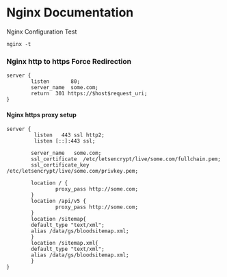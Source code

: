 # Nginx Documentation


Nginx Configuration Test

```
nginx -t
```



### Nginx http to https Force Redirection

```
server {
        listen       80;
        server_name  some.com;
        return  301 https://$host$request_uri;
}
```



#### Nginx https proxy setup

```
server {
         listen   443 ssl http2;
         listen [::]:443 ssl;

        server_name   some.com;
        ssl_certificate  /etc/letsencrypt/live/some.com/fullchain.pem;
        ssl_certificate_key /etc/letsencrypt/live/some.com/privkey.pem;
    
        location / {
                proxy_pass http://some.com;
        }    
        location /api/v5 {
                proxy_pass http://some.com;
        }
        location /sitemap{
        default_type "text/xml";
        alias /data/gs/bloodsitemap.xml;
        }
        location /sitemap.xml{
        default_type "text/xml";
        alias /data/gs/bloodsitemap.xml;
        }
}
```

